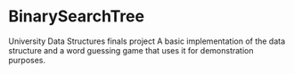# BinarySearchTree

University Data Structures finals project
A basic implementation of the data structure and a word guessing game that uses it for demonstration purposes.
